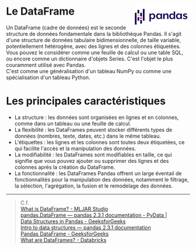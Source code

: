 # **Le DataFrame**<a href="../"><img align="right" src="../../../assets/Pandas.svg" alt="Pandas" height="64px"></a>
Un DataFrame (cadre de données) est le seconde structure de données fondamentale dans la bibliothèque Pandas. Il s'agit d'une structure de données tabulaire bidimensionnelle, de taille variable, potentiellement hétérogène, avec des lignes et des colonnes étiquetées. Vous pouvez le considérer comme une feuille de calcul ou une table SQL, ou encore comme un dictionnaire d'objets Series. C'est l'objet le plus couramment utilisé avec Pandas.  
C'est comme une généralisation d'un tableau NumPy ou comme une spécialisation d'un tableau Python.
# Les principales caractéristiques
* La structure : les données sont organisées en lignes et en colonnes, comme dans un tableau ou une feuille de calcul.
* La flexibilité : les DataFrames peuvent stocker différents types de données (nombres, texte, dates, etc.) dans le même tableau.
* L'étiquettes : les lignes et les colonnes sont toutes deux étiquetées, ce qui facilite l'accès et la manipulation des données.
* La modifiabilité : les DataFrames sont modifiables en taille, ce qui signifie que vous pouvez ajouter ou supprimer des lignes et des colonnes après la création du DataFrame.
* La fonctionnalité : les DataFrames Pandas offrent un large éventail de fonctionnalités pour la manipulation des données, notamment le filtrage, la sélection, l'agrégation, la fusion et le remodelage des données.
___
> C.f.  
[What is DataFrame? - MLJAR Studio](https://mljar.com/glossary/dataframe)  
[pandas.DataFrame — pandas 2.3.1 documentation - PyData |](https://pandas.pydata.org/docs/reference/api/pandas.DataFrame.html)  
[Data Structures in Pandas - GeeksforGeeks](https://www.geeksforgeeks.org/python/data-structures-in-pandas/)  
[Intro to data structures — pandas 2.3.1 documentation](https://pandas.pydata.org/docs/user_guide/dsintro.html)  
[Pandas DataFrame - GeeksforGeeks](https://www.geeksforgeeks.org/pandas/python-pandas-dataframe/)  
[What are DataFrames? - Databricks](https://www.databricks.com/glossary/what-are-dataframes)